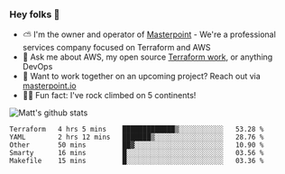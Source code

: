 

### Hey folks 👋

- ⛅️ I'm the owner and operator of [Masterpoint](https://masterpoint.io) - We're a professional services company focused on Terraform and AWS
- 💬 Ask me about AWS, my open source [Terraform work](https://github.com/masterpointio?q=terraform&type=&language=hcl), or anything DevOps
- 🔨 Want to work together on an upcoming project? Reach out via [masterpoint.io](https://masterpoint.io)
- 🧗‍♂️ Fun fact: I've rock climbed on 5 continents! 


![Matt's github stats](https://github-readme-stats.vercel.app/api?username=Gowiem&count_private=true&theme=cobalt&show_icons=true)

<!--START_SECTION:waka-->
```text
Terraform   4 hrs 5 mins    █████████████▒░░░░░░░░░░░   53.28 % 
YAML        2 hrs 12 mins   ███████▒░░░░░░░░░░░░░░░░░   28.76 % 
Other       50 mins         ██▓░░░░░░░░░░░░░░░░░░░░░░   10.90 % 
Smarty      16 mins         █░░░░░░░░░░░░░░░░░░░░░░░░   03.56 % 
Makefile    15 mins         █░░░░░░░░░░░░░░░░░░░░░░░░   03.36 % 
```
<!--END_SECTION:waka-->

